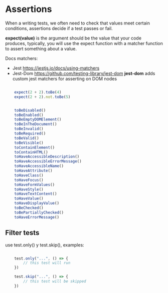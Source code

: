 # Assertions

When a writing tests, we often need to check that values meet certain conditions, assertions decide if a test passes or fail.

**expect(value)** is the argument should be the value that your code produces, typically, you will use the expect function with a matcher function to assert something about a value.

Docs matchers: 
* Jest <https://jestjs.io/docs/using-matchers>
* Jest-Dom <https://github.com/testing-library/jest-dom>
**jest-dom** adds custom jest matchers for asserting on DOM nodes

```js

    expect(2 + 2).toBe(4)
    expect(2 + 2).not.toBe(5)

```


```js

    toBeDisabled()
    toBeEnabled()
    toBeEmptyDOMElement()
    toBeInTheDocument()
    toBeInvalid()
    toBeRequired()
    toBeValid()
    toBeVisible()
    toContainElement()
    toContainHTML()
    toHaveAccessibleDescription()
    toHaveAccessibleErrorMessage()
    toHaveAccessibleName()
    toHaveAttribute()
    toHaveClass()
    toHaveFocus()
    toHaveFormValues()
    toHaveStyle()
    toHaveTextContent()
    toHaveValue()
    toHaveDisplayValue()
    toBeChecked()
    toBePartiallyChecked()
    toHaveErrorMessage()

```

## Filter tests

use test.only() y test.skip(), examples:

```js

    test.only("...", () => {
        // this test will run
    })

    test.skip("...", () => {
        // this test will be skipped
    })

```
